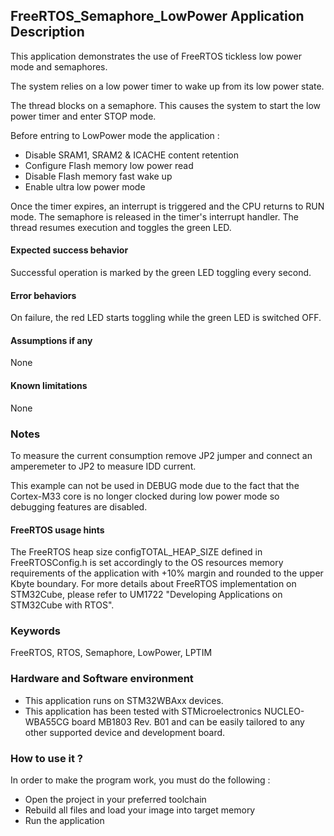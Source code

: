 ## <b>FreeRTOS_Semaphore_LowPower Application Description</b>

This application demonstrates the use of FreeRTOS tickless low power mode and semaphores.

The system relies on a low power timer to wake up from its low power state.

The thread blocks on a semaphore.
This causes the system to start the low power timer and enter STOP mode.

Before entring to LowPower mode the application :

- Disable SRAM1, SRAM2 & ICACHE content retention
- Configure Flash memory low power read
- Disable Flash memory fast wake up
- Enable ultra low power mode

Once the timer expires, an interrupt is triggered and the CPU returns to RUN mode.
The semaphore is released in the timer's interrupt handler. The thread resumes execution and
toggles the green LED.

#### <b>Expected success behavior</b>

Successful operation is marked by the green LED toggling every second.

#### <b>Error behaviors</b>

On failure, the red LED starts toggling while the green LED is switched OFF.

#### <b>Assumptions if any</b>

None

#### <b>Known limitations</b>

None

### <b>Notes</b>

To measure the current consumption remove JP2 jumper and connect an amperemeter to JP2 to measure IDD current.

This example can not be used in DEBUG mode due to the fact that the Cortex-M33 core is no longer clocked during low power mode so debugging features are disabled.

#### <b>FreeRTOS usage hints</b>

The FreeRTOS heap size configTOTAL_HEAP_SIZE defined in FreeRTOSConfig.h is set accordingly to the
OS resources memory requirements of the application with +10% margin and rounded to the upper Kbyte boundary.
For more details about FreeRTOS implementation on STM32Cube, please refer to UM1722 "Developing Applications
on STM32Cube with RTOS".

### <b>Keywords</b>

FreeRTOS, RTOS, Semaphore, LowPower, LPTIM

### <b>Hardware and Software environment</b>

  - This application runs on STM32WBAxx devices.
  - This application has been tested with STMicroelectronics NUCLEO-WBA55CG board MB1803 Rev. B01
    and can be easily tailored to any other supported device and development board.

### <b>How to use it ?</b>
In order to make the program work, you must do the following :

 - Open the project in your preferred toolchain
 - Rebuild all files and load your image into target memory
 - Run the application

